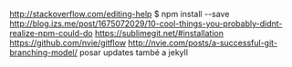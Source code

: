 http://stackoverflow.com/editing-help
$ npm install <package> --save
http://blog.izs.me/post/1675072029/10-cool-things-you-probably-didnt-realize-npm-could-do
https://sublimegit.net/#installation
https://github.com/nvie/gitflow
http://nvie.com/posts/a-successful-git-branching-model/
posar updates també a jekyll